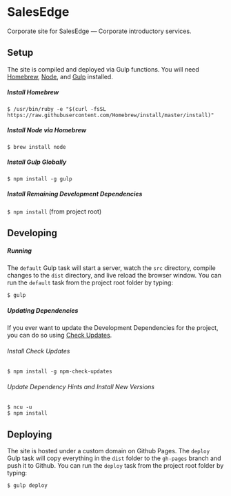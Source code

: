 # SalesEdge

Corporate site for SalesEdge — Corporate introductory services.

## Setup

The site is compiled and deployed via Gulp functions. You will need [Homebrew](https://brew.sh/), [Node](https://nodejs.org/en/download/package-manager), and [Gulp](http://gulpjs.com/) installed.

##### Install Homebrew

`$ /usr/bin/ruby -e "$(curl -fsSL https://raw.githubusercontent.com/Homebrew/install/master/install)"`

##### Install Node via Homebrew

`$ brew install node`

##### Install Gulp Globally

`$ npm install -g gulp`

##### Install Remaining Development Dependencies

`$ npm install` (from project root)

## Developing

##### Running

The `default` Gulp task will start a server, watch the `src` directory, compile changes to the `dist` directory, and live reload the browser window. You can run the `default` task from the project root folder by typing:

`$ gulp`

##### Updating Dependencies

If you ever want to update the Development Dependencies for the project, you can do so using [Check Updates](https://www.npmjs.com/package/npm-check-updates).

###### Install Check Updates

`$ npm install -g npm-check-updates`

###### Update Dependency Hints and Install New Versions

```
$ ncu -u
$ npm install
```


## Deploying

The site is hosted under a custom domain on Github Pages. The `deploy` Gulp task will copy everything in the `dist` folder to the `gh-pages` branch and push it to Github. You can run the `deploy` task from the project root folder by typing:

`$ gulp deploy`
